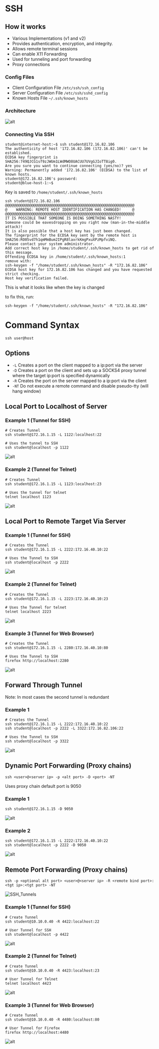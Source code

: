 # SSH 
## How it works
- Various Implementations (v1 and v2)
- Provides authentication, encryption, and integrity.
- Allows remote terminal sessions
- Can enable X11 Forwarding
- Used for tunneling and port forwarding
- Proxy connections

### Config Files
- Client Configuration File `/etc/ssh/ssh_config`
- Server Configuration File `/etc/ssh/sshd_config`
- Known Hosts File `~/.ssh/known_hosts`

### Architecture
![alt](https://git.cybbh.space/net/public/raw/master/modules/networking/slides-v4/images/ssh_architecture.png)

### Connecting Via SSH
```
student@internet-host:~$ ssh student@172.16.82.106
The authenticity of host '172.16.82.106 (172.16.82.106)' can't be established.
ECDSA key fingerprint is SHA256:749QJCG1sf9zJWUm1LWdMWO8UACUU7UVgGJIoTT8ig0.
Are you sure you want to continue connecting (yes/no)? yes
Warning: Permanently added '172.16.82.106' (ECDSA) to the list of known hosts.
student@172.16.82.106's password:
student@blue-host-1:~$
```
Key is saved to `/home/student/.ssh/known_hosts`

```
ssh student@172.16.82.106
@@@@@@@@@@@@@@@@@@@@@@@@@@@@@@@@@@@@@@@@@@@@@@@@@@@@@@@@@@@
@    WARNING: REMOTE HOST IDENTIFICATION HAS CHANGED!     @
@@@@@@@@@@@@@@@@@@@@@@@@@@@@@@@@@@@@@@@@@@@@@@@@@@@@@@@@@@@
IT IS POSSIBLE THAT SOMEONE IS DOING SOMETHING NASTY!
Someone could be eavesdropping on you right now (man-in-the-middle attack)!
It is also possible that a host key has just been changed.
The fingerprint for the ECDSA key sent by the remote host is
SHA256:RO05vd7h1qmMmBum2IPgR8laxrkKmgPxuXPzMpfviNQ.
Please contact your system administrator.
Add correct host key in /home/student/.ssh/known_hosts to get rid of this message.
Offending ECDSA key in /home/student/.ssh/known_hosts:1
remove with:
ssh-keygen -f "/home/student/.ssh/known_hosts" -R "172.16.82.106"
ECDSA host key for 172.16.82.106 has changed and you have requested strict checking.
Host key verification failed.
```
This is what it looks like when the key is changed

to fix this, run:
```
ssh-keygen -f "/home/student/.ssh/known_hosts" -R "172.16.82.106"
```

# Command Syntax

```
ssh user@host
```

## Options
- `-L` Creates a port on the client mapped to a ip:port via the server
- `-D` Creates a port on the client and sets up a SOCKS4 proxy tunnel where the target ip:port is specified dynamically
- `-R` Creates the port on the server mapped to a ip:port via the client
- `-NT` Do not execute a remote command and disable pseudo-tty (will hang window)

## Local Port to Localhost of Server

### Example 1 (Tunnel for SSH)
```
# Creates Tunnel
ssh student@172.16.1.15 -L 1122:localhost:22
```
```
# Uses the tunnel to SSH
ssh student@localhost -p 1122
```
![alt](https://git.cybbh.space/net/public/-/raw/master/networking/modules/08_tunneling/assets/images/local1.png)
### Example 2 (Tunnel for Telnet)
```
# Creates Tunnel
ssh student@172.16.1.15 -L 1123:localhost:23
```
```
# Uses the tunnel for telnet
telnet localhost 1123
```

![alt](https://git.cybbh.space/net/public/-/raw/master/networking/modules/08_tunneling/assets/images/local2.png)

## Local Port to Remote Target Via Server
### Example 1 (Tunnel for SSH)
```
# Creates the Tunnel
ssh student@172.16.1.15 -L 2222:172.16.40.10:22
```
```
# Uses the Tunnel to SSH
ssh student@localhost -p 2222
```
![alt](https://git.cybbh.space/net/public/-/raw/master/networking/modules/08_tunneling/assets/images/local4.png)
### Example 2 (Tunnel for Telnet)
```
# Creates the Tunnel
ssh student@172.16.1.15 -L 2223:172.16.40.10:23
```
```
# Uses the Tunnel for telnet
telnet localhost 2223
```
![alt](https://git.cybbh.space/net/public/-/raw/master/networking/modules/08_tunneling/assets/images/local5.png)

### Example 3 (Tunnel for Web Browser)
```
# Creates the Tunnel
ssh student@172.16.1.15 -L 2280:172.16.40.10:80
```
```
# Uses the Tunnel to SSH
firefox http://localhost:2280
```
![alt](https://git.cybbh.space/net/public/-/raw/master/networking/modules/08_tunneling/assets/images/local6.png)

## Forward Through Tunnel

Note: In most cases the second tunnel is redundant
### Example 1
```
# Creates the Tunnel
ssh student@172.16.1.15 -L 2222:172.16.40.10:22
ssh student@localhost -p 2222 -L 3322:172.16.82.106:22
```
```
# Uses the Tunnel to SSH
ssh student@localhost -p 3322
```
![alt](https://git.cybbh.space/net/public/-/raw/master/networking/modules/08_tunneling/assets/images/doublelocal1.png)

## Dynamic Port Forwarding (Proxy chains)

```
ssh <user>@<server ip> -p <alt port> -D <port> -NT
```
Uses proxy chain default port is 9050

### Example 1
```
ssh student@172.16.1.15 -D 9050
```
![alt](https://git.cybbh.space/net/public/-/raw/master/networking/modules/08_tunneling/assets/images/dynamic1.png)
### Example 2
```
ssh student@172.16.1.15 -L 2222:172.16.40.10:22
ssh student@localhost -p 2222 -D 9050
```
![alt](https://git.cybbh.space/net/public/-/raw/master/networking/modules/08_tunneling/assets/images/dynamic2.png)

## Remote Port Forwarding (Proxy chains)

```
ssh -p <optional alt port> <user>@<server ip> -R <remote bind port>:<tgt ip>:<tgt port> -NT
```
![SSH_Tunnels](https://github.com/user-attachments/assets/7aa378b6-8a23-4bb0-aa93-2f3432daa88f)


### Example 1 (Tunnel for SSH)
```
# Create Tunnel
ssh student@10.10.0.40 -R 4422:localhost:22
```
```
# User Tunnel for SSH
ssh student@localhost -p 4422
```
![alt](https://git.cybbh.space/net/public/-/raw/master/networking/modules/08_tunneling/assets/images/remote1.png)

### Example 2 (Tunnel for Telnet)
```
# Create Tunnel
ssh student@10.10.0.40 -R 4423:localhost:23
```
```
# User Tunnel for Telnet
telnet localhost 4423
```
![alt](https://git.cybbh.space/net/public/-/raw/master/networking/modules/08_tunneling/assets/images/remote2.png)

### Example 3 (Tunnel for Web Browser)
```
# Create Tunnel
ssh student@10.10.0.40 -R 4480:localhost:80
```
```
# User Tunnel for Firefox
firefox http://localhost:4480
```
![alt](https://git.cybbh.space/net/public/-/raw/master/networking/modules/08_tunneling/assets/images/remote3.png)
